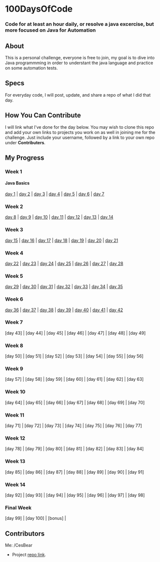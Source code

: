 # 100DaysOfCode
### Code for at least an hour daily, or resolve a java excercise, but more focused on Java for Automation

## About
This is a personal challenge, everyone is free to join, my goal is to dive into  
Java programmming in order to understant the java language and practice on some automation tests.

## Specs
For everyday code, I will post, update, and share a repo of what I did that day.


## How You Can Contribute
I will link what I've done for the day below. You may wish to clone this repo and add your own links to 
projects you work on as well in joining me for the challenge. Just include your username, followed by a link to your own repo under **Contributers**.


## My Progress

### Week 1
#### **Java Basics**

[day 1][d1]  |  [day 2][d2]  |  [day 3][d3]  |  [day 4][d4] |  [day 5][d5]  |  [day 6][d6]  |  [day 7][d7]

### Week 2
[day 8][d8]  |  [day 9][d9]  |  [day 10][d10] |  [day 11][d11] |  [day 12][d12] |  [day 13][d13] |  [day 14][d14]

### Week 3
[day 15][d15] |  [day 16][d16] |  [day 17][d17] |  [day 18][d18] |  [day 19][d19] |  [day 20][d20] |  [day 21][d21]

###  Week 4
[day 22][d22] |  [day 23][d23] |  [day 24][d24] |  [day 25][d25] |  [day 26][d26] |  [day 27][d27] |  [day 28][d28]

###  Week 5
[day 29][d29] |  [day 30][d30] |  [day 31][d31] |  [day 32][d32] |  [day 33][d33] |  [day 34][d34] |  [day 35][d35]

###  Week 6
[day 36][d36] |  [day 37][d37] |  [day 38][d38] |  [day 39][d39] |  [day 40][d40] |  [day 41][d41] |  [day 42][d42]

###  Week 7
[day 43] |  [day 44] |  [day 45] |  [day 46] |  [day 47] |  [day 48] |  [day 49]

###  Week 8
[day 50] |  [day 51] |  [day 52] |  [day 53] |  [day 54] |  [day 55] |  [day 56]

###  Week 9
[day 57] |  [day 58] |  [day 59] |  [day 60] |  [day 61] |  [day 62] |  [day 63]

###  Week 10
[day 64] |  [day 65] |  [day 66] |  [day 67] |  [day 68] |  [day 69] |  [day 70]

###  Week 11
[day 71] |  [day 72] |  [day 73] |  [day 74] |  [day 75] |  [day 76] |  [day 77]

###  Week 12
[day 78] |  [day 79] |  [day 80] |  [day 81] |  [day 82] |  [day 83] |  [day 84]

###  Week 13
[day 85] |  [day 86] |  [day 87] |  [day 88] |  [day 89] |  [day 90] |  [day 91]

###  Week 14
[day 92] |  [day 93] |  [day 94] |  [day 95] |  [day 96] |  [day 97] |  [day 98]

### Final Week
[day 99] |  [day 100] | [bonus] |

## Contributors
Me: /CesBear
* Project [repo link](http://github.com/CesBear/100DaysOfCodeJava "100 Days of Code in Java").

[d1]: https://github.com/CesBear/100DaysOfCodeJava/blob/master/Week1/Day1.md
[d2]: https://github.com/CesBear/100DaysOfCodeJava/blob/master/Week1/Day2.md
[d3]: https://github.com/CesBear/100DaysOfCodeJava/blob/master/Week1/Day3.md
[d4]: https://github.com/CesBear/100DaysOfCodeJava/blob/master/Week1/Day4.md
[d5]: https://github.com/CesBear/100DaysOfCodeJava/blob/master/Week1/Day5.md
[d6]: https://github.com/CesBear/100DaysOfCodeJava/blob/master/Week1/Day6.md
[d7]: https://github.com/CesBear/100DaysOfCodeJava/blob/master/Week1/Day7.md
[d8]: https://github.com/CesBear/100DaysOfCodeJava/blob/master/Week2/Day8.md
[d9]: https://github.com/CesBear/100DaysOfCodeJava/blob/master/Week2/Day9.md
[d10]: https://github.com/CesBear/100DaysOfCodeJava/blob/master/Week2/Day10.md
[d11]: https://github.com/CesBear/100DaysOfCodeJava/blob/master/Week2/Day11.md
[d12]: https://github.com/CesBear/100DaysOfCodeJava/blob/master/Week/Day12.md
[d13]: https://github.com/CesBear/100DaysOfCodeJava/blob/master/Week2/Day13.md
[d14]: https://github.com/CesBear/100DaysOfCodeJava/blob/master/Week2/Day14.md
[d15]: https://github.com/CesBear/100DaysOfCodeJava/blob/master/Week3/Day15.md
[d16]: https://github.com/CesBear/100DaysOfCodeJava/blob/master/Week3/Day16.md
[d17]: https://github.com/CesBear/100DaysOfCodeJava/blob/master/Week3/Day17.md
[d18]: https://github.com/CesBear/100DaysOfCodeJava/blob/master/Week3/Day18.md
[d19]: https://github.com/CesBear/100DaysOfCodeJava/blob/master/Week3/Day19.md
[d20]: https://github.com/CesBear/100DaysOfCodeJava/blob/master/Week3/Day20.md
[d21]: https://github.com/CesBear/100DaysOfCodeJava/blob/master/Week3/Day21.md
[d22]: https://github.com/CesBear/100DaysOfCodeJava/blob/master/Week4/Day22.md
[d23]: https://github.com/CesBear/100DaysOfCodeJava/blob/master/Week4/Day23.md
[d24]: https://github.com/CesBear/100DaysOfCodeJava/blob/master/Week4/Day24.md
[d25]: https://github.com/CesBear/100DaysOfCodeJava/blob/master/Week4/Day25.md
[d26]: https://github.com/CesBear/100DaysOfCodeJava/blob/master/Week4/Day26.md
[d27]: https://github.com/CesBear/100DaysOfCodeJava/blob/master/Week4/Day27.md
[d28]: https://github.com/CesBear/100DaysOfCodeJava/blob/master/Week4/Day28.md
[d29]: https://github.com/CesBear/100DaysOfCodeJava/blob/master/Week5/Day29.md
[d30]: https://github.com/CesBear/100DaysOfCodeJava/blob/master/Week5/Day30.md
[d31]: https://github.com/CesBear/100DaysOfCodeJava/blob/master/Week5/Day31.md
[d32]: https://github.com/CesBear/100DaysOfCodeJava/blob/master/Week5/Day32.md
[d33]: https://github.com/CesBear/100DaysOfCodeJava/blob/master/Week5/Day33.md
[d34]: https://github.com/CesBear/100DaysOfCodeJava/blob/master/Week5/Day34.md
[d35]: https://github.com/CesBear/100DaysOfCodeJava/blob/master/Week5/Day35.md
[d36]: https://github.com/CesBear/100DaysOfCodeJava/blob/master/Week6/Day36.md
[d37]: https://github.com/CesBear/100DaysOfCodeJava/blob/master/Week6/Day37.md
[d38]: https://github.com/CesBear/100DaysOfCodeJava/blob/master/Week6/Day38.md
[d39]: https://github.com/CesBear/100DaysOfCodeJava/blob/master/Week6/Day39.md
[d40]: https://github.com/CesBear/100DaysOfCodeJava/blob/master/Week6/Day40.md
[d41]: https://github.com/CesBear/100DaysOfCodeJava/blob/master/Week6/Day41.md
[d42]: https://github.com/CesBear/100DaysOfCodeJava/blob/master/Week6/Day42.md
